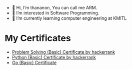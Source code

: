- 👋 Hi, I’m thananon, You can call me ARM.
- 👀 I’m interested in Software Programming.
- 🌱 I’m currently learning computer engineering at KMITL

# My Certificates

- [Problem Solving (Basic) Certificate by hackerrank](https://www.hackerrank.com/certificates/400551d65ee4)
- [Python (Basic) Certificate by hackerrank](https://www.hackerrank.com/certificates/7416b8885630)
- [Go (Basic) Certificate](https://www.hackerrank.com/certificates/f44bc6ef94fa)

<!---
armthananon/armthananon is a ✨ special ✨ repository because its `README.md` (this file) appears on your GitHub profile.
You can click the Preview link to take a look at your changes.
--->
